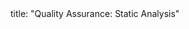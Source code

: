 <frontmatter>
title: "Quality Assurance: Static Analysis"
</frontmatter>

<include src="container-inPage-asFlat.md" boilerplate />